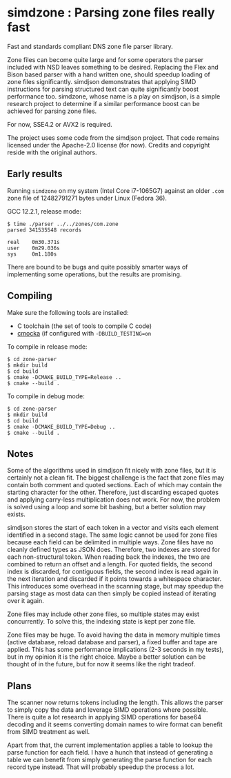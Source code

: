 simdzone : Parsing zone files really fast
=========================================

Fast and standards compliant DNS zone file parser library.

Zone files can become quite large and for some operators the parser included
with NSD leaves something to be desired. Replacing the Flex and Bison based
parser with a hand written one, should speedup loading of zone files
significantly. simdjson demonstrates that applying SIMD instructions for
parsing structured text can quite significantly boost performance too.
simdzone, whose name is a play on simdjson, is a simple research project to
determine if a similar performance boost can be achieved for parsing zone
files.

For now, SSE4.2 or AVX2 is required.

The project uses some code from the simdjson project. That code remains
licensed under the Apache-2.0 license (for now). Credits and copyright reside
with the original authors.

## Early results
Running `simdzone` on my system (Intel Core i7-1065G7) against an older
`.com` zone file of 12482791271 bytes under Linux (Fedora 36).

GCC 12.2.1, release mode:
```
$ time ./parser ../../zones/com.zone
parsed 341535548 records

real    0m30.371s
user    0m29.036s
sys     0m1.180s
```

There are bound to be bugs and quite possibly smarter ways of implementing
some operations, but the results are promising.


## Compiling
Make sure the following tools are installed:
  * C toolchain (the set of tools to compile C code)
  * [cmocka](https://cmocka.org/) (if configured with `-DBUILD_TESTING=on`

To compile in release mode:
```
$ cd zone-parser
$ mkdir build
$ cd build
$ cmake -DCMAKE_BUILD_TYPE=Release ..
$ cmake --build .
```

To compile in debug mode:
```
$ cd zone-parser
$ mkdir build
$ cd build
$ cmake -DCMAKE_BUILD_TYPE=Debug ..
$ cmake --build .
```

## Notes
Some of the algorithms used in simdjson fit nicely with zone files, but it is
certainly not a clean fit. The biggest challenge is the fact that zone files
may contain both comment and quoted sections. Each of which may contain the
starting character for the other. Therefore, just discarding escaped quotes
and applying carry-less multiplication does not work. For now, the problem
is solved using a loop and some bit bashing, but a better solution may exists.

simdjson stores the start of each token in a vector and visits each element
identified in a second stage. The same logic cannot be used for zone files
because each field can be delimited in multiple ways. Zone files have no
cleanly defined types as JSON does. Therefore, two indexes are stored for
each non-structural token. When reading back the indexes, the two are
combined to return an offset and a length. For quoted fields, the second index
is discarded, for contiguous fields, the second index is read again in the
next iteration and discarded if it points towards a whitespace character.
This introduces some overhead in the scanning stage, but may speedup the
parsing stage as most data can then simply be copied instead of iterating
over it again.

Zone files may include other zone files, so multiple states may exist
concurrently. To solve this, the indexing state is kept per zone file.

Zone files may be huge. To avoid having the data in memory multiple times
(active database, reload database and parser), a fixed buffer and tape are
applied. This has some performance implications (2-3 seconds in my tests), but
in my opinion it is the right choice. Maybe a better solution can be thought
of in the future, but for now it seems like the right tradeof.

## Plans
The scanner now returns tokens including the length. This allows the parser
to simply copy the data and leverage SIMD operations where possible. There is
quite a lot research in applying SIMD operations for base64 decoding and it
seems converting domain names to wire format can benefit from SIMD treatment
as well.

Apart from that, the current implementation applies a table to lookup the
parse function for each field. I have a hunch that instead of generating a
table we can benefit from simply generating the parse function for each
record type instead. That will probably speedup the process a lot.
